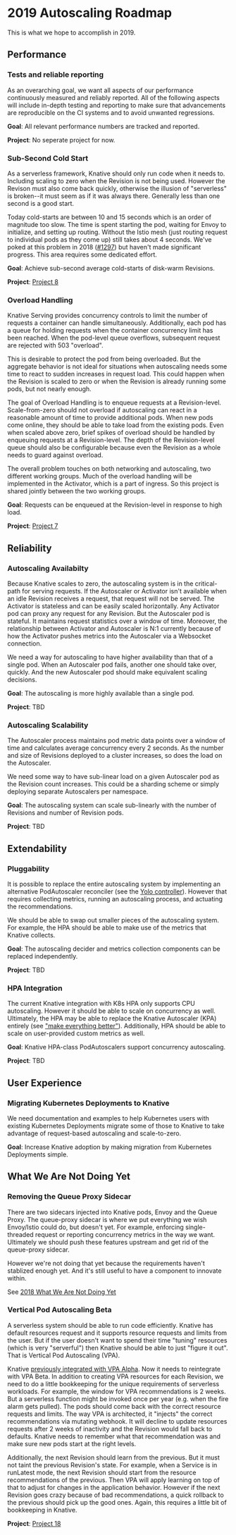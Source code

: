 # 2019 Autoscaling Roadmap

This is what we hope to accomplish in 2019.

## Performance

### Tests and reliable reporting

As an overarching goal, we want all aspects of our performance continuously measured and reliably reported. All of the following aspects will include in-depth testing and reporting to make sure that advancements are reproducible on the CI systems and to avoid unwanted regressions.

**Goal**: All relevant performance numbers are tracked and reported.

**Project**: No seperate project for now.

### Sub-Second Cold Start

As a serverless framework, Knative should only run code when it needs to. Including scaling to zero when the Revision is not being used. However the Revison must also come back quickly, otherwise the illusion of "serverless" is broken--it must seem as if it was always there. Generally less than one second is a good start.

Today cold-starts are between 10 and 15 seconds which is an order of magnitude too slow. The time is spent starting the pod, waiting for Envoy to initialize, and setting up routing. Without the Istio mesh (just routing request to individual pods as they come up) still takes about 4 seconds. We've poked at this problem in 2018 ([#1297](https://github.com/knative/serving/issues/1297)) but haven't made significant progress. This area requires some dedicated effort.

**Goal**: Achieve sub-second average cold-starts of disk-warm Revisions.

**Project**: [Project 8](https://github.com/knative/serving/projects/8)

### Overload Handling

Knative Serving provides concurrency controls to limit the number of requests a container can handle simultaneously. Additionally, each pod has a queue for holding requests when the container concurrency limit has been reached. When the pod-level queue overflows, subsequent request are rejected with 503 "overload".

This is desirable to protect the pod from being overloaded. But the aggregate behavior is not ideal for situations when autoscaling needs some time to react to sudden increases in request load. This could happen when the Revision is scaled to zero or when the Revision is already running some pods, but not nearly enough.

The goal of Overload Handling is to enqueue requests at a Revision-level. Scale-from-zero should not overload if autoscaling can react in a reasonable amount of time to provide additional pods. When new pods come online, they should be able to take load from the existing pods. Even when scaled above zero, brief spikes of overload should be handled by enqueuing requests at a Revision-level. The depth of the Revision-level queue should also be configurable because even the Revision as a whole needs to guard against overload.

The overall problem touches on both networking and autoscaling, two different working groups. Much of the overload handling will be implemented in the Activator, which is a part of ingress. So this project is shared jointly between the two working groups.

**Goal**: Requests can be enqueued at the Revision-level in response to high load.

**Project**: [Project 7](https://github.com/knative/serving/projects/7)

## Reliability

### Autoscaling Availabilty

Because Knative scales to zero, the autoscaling system is in the critical-path for serving requests. If the Autoscaler or Activator isn't available when an idle Revision receives a request, that request will not be served. The Activator is stateless and can be easily scaled horizontally. Any Activator pod can proxy any request for any Revision. But the Autoscaler pod is stateful. It maintains request statistics over a window of time. Moreover, the relationship between Activator and Autoscaler is N:1 currently because of how the Activator pushes metrics into the Autoscaler via a Websocket connection.

We need a way for autoscaling to have higher availability than that of a single pod. When an Autoscaler pod fails, another one should take over, quickly. And the new Autoscaler pod should make equivalent scaling decisions.

**Goal**: The autoscaling is more highly available than a single pod.

**Project**: TBD

### Autoscaling Scalability

The Autoscaler process maintains pod metric data points over a window of time and calculates average concurrency every 2 seconds. As the number and size of Revisions deployed to a cluster increases, so does the load on the Autoscaler.

We need some way to have sub-linear load on a given Autoscaler pod as the Revision count increases. This could be a sharding scheme or simply deploying separate Autoscalers per namespace.

**Goal**: The autoscaling system can scale sub-linearly with the number of Revisions and number of Revision pods.

**Project**: TBD

## Extendability

### Pluggability

It is possible to replace the entire autoscaling system by implementing an alternative PodAutoscaler reconciler (see the [Yolo controller](https://github.com/josephburnett/kubecon18)). However that requires collecting metrics, running an autoscaling process, and actuating the recommendations.

We should be able to swap out smaller pieces of the autoscaling system. For example, the HPA should be able to make use of the metrics that Knative collects.

**Goal**: The autoscaling decider and metrics collection components can be replaced independently.

**Project**: TBD

### HPA Integration

The current Knative integration with K8s HPA only supports CPU autoscaling. However it should be able to scale on concurrency as well. Ultimately, the HPA may be able to replace the Knative Autoscaler (KPA) entirely (see ["make everything better"](https://github.com/knative/serving/blob/master/docs/roadmap/scaling-2018.md#references)). Additionally, HPA should be able to scale on user-provided custom metrics as well.

**Goal**: Knative HPA-class PodAutoscalers support concurrency autoscaling.

**Project**: TBD

## User Experience

### Migrating Kubernetes Deployments to Knative

We need documentation and examples to help Kubernetes users with existing Kubernetes Deployments migrate some of those to Knative to take advantage of request-based autoscaling and scale-to-zero.

**Goal**: Increase Knative adoption by making migration from Kubernetes Deployments simple.

## What We Are Not Doing Yet

### Removing the Queue Proxy Sidecar

There are two sidecars injected into Knative pods, Envoy and the Queue Proxy. The queue-proxy sidecar is where we put everything we wish Envoy/Istio could do, but doesn't yet. For example, enforcing single-threaded request or reporting concurrency metrics in the way we want. Ultimately we should push these features upstream and get rid of the queue-proxy sidecar.

However we're not doing that yet because the requirements haven't stablized enough yet. And it's still useful to have a component to innovate within.

See [2018 What We Are Not Doing Yet](https://github.com/knative/serving/blob/master/docs/roadmap/scaling-2018.md#what-we-are-not-doing-yet)

### Vertical Pod Autoscaling Beta

A serverless system should be able to run code efficiently. Knative has default resources request and it supports resource requests and limits from the user. But if the user doesn't want to spend their time "tuning" resources (which is very "serverful") then Knative should be able to just "figure it out". That is Vertical Pod Autoscaling (VPA).

Knative [previously integrated with VPA Alpha](https://github.com/knative/serving/issues/839#issuecomment-389387311). Now it needs to reintegrate with VPA Beta. In addition to creating VPA resources for each Revision, we need to do a little bookkeeping for the unique requirements of serverless workloads. For example, the window for VPA recommendations is 2 weeks. But a serverless function might be invoked once per year (e.g. when the fire alarm gets pulled). The pods should come back with the correct resource requests and limits. The way VPA is architected, it "injects" the correct recommendations via mutating webhook. It will decline to update resources requests after 2 weeks of inactivity and the Revision would fall back to defaults. Knative needs to remember what that recommendation was and make sure new pods start at the right levels.

Additionally, the next Revision should learn from the previous. But it must not taint the previous Revision's state. For example, when a Service is in runLatest mode, the next Revision should start from the resource recommendations of the previous. Then VPA will apply learning on top of that to adjust for changes in the application behavior. However if the next Revision goes crazy because of bad recommendations, a quick rollback to the previous should pick up the good ones. Again, this requires a little bit of bookkeeping in Knative.

**Project**: [Project 18](https://github.com/knative/serving/projects/18)
